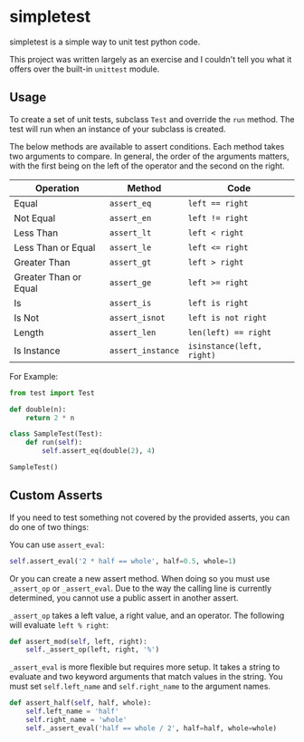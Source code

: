 # simpletest

simpletest is a simple way to unit test python code.

This project was written largely as an exercise and I couldn't tell you what it offers over the built-in `unittest` module.

## Usage

To create a set of unit tests, subclass `Test` and override the `run` method. The test will run when an instance of your subclass is created.

The below methods are available to assert conditions. Each method takes two arguments to compare. In general, the order of the arguments matters, with the first being on the left of the operator and the second on the right.

Operation | Method | Code
--- | --- | ---
Equal | `assert_eq` | `left == right`
Not Equal | `assert_en` | `left != right` 
Less Than | `assert_lt` | `left < right`
Less Than or Equal | `assert_le` | `left <= right`
Greater Than | `assert_gt` | `left > right`
Greater Than or Equal | `assert_ge` | `left >= right`
Is | `assert_is` | `left is right`
Is Not | `assert_isnot` | `left is not right`
Length | `assert_len` | `len(left) == right`
Is Instance | `assert_instance` | `isinstance(left, right)`

For Example:

```python
from test import Test

def double(n):
	return 2 * n

class SampleTest(Test):
    def run(self):
        self.assert_eq(double(2), 4)

SampleTest()
```

## Custom Asserts
If you need to test something not covered by the provided asserts, you can do one of two things:

You can use `assert_eval`:
```python
self.assert_eval('2 * half == whole', half=0.5, whole=1)
```

Or you can create a new assert method. When doing so you must use `_assert_op` or `_assert_eval`. Due to the way the calling line is currently determined, you cannot use a public assert in another assert.

`_assert_op` takes a left value, a right value, and an operator.
The following will evaluate `left % right`:
```python
def assert_mod(self, left, right):
    self._assert_op(left, right, '%')	
```
`_assert_eval` is more flexible but requires more setup. It takes a string to evaluate and two keyword arguments that match values in the string. You must set `self.left_name` and `self.right_name` to the argument names.
```python
def assert_half(self, half, whole):
    self.left_name = 'half'
    self.right_name = 'whole'
	self._assert_eval('half == whole / 2', half=half, whole=whole)
```

